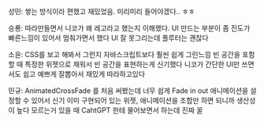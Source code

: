 성민: 쌓는 방식이라 편했고 재밌었음.
미리미리 들어야겠다.. ㅎㅎ

승룡: 따라만들면서 니코가 왜 레고라고 했는지 이해했다.
UI 만드는 부분이 좀 진도가 빠른느낌이 있어서 멈춰가면서 했다
UI 잘 못그리는데 플루터는 괜찮다

소윤: CSS를 보고 해봐서 그런지 자바스크립트보다 훨씬 쉽게 그린느낌
빈 공간을 포함할 때 특정한 위젯으로 채워서 빈 공간을 표현하는게 신기했다
니코가 간단한 UI만 쓰면서도 쉽고 예쁘게 잘뽑아서 재밌게 따라하고있다

민규: AnimatedCrossFade 를 처음 써봤는데 너무 쉽게 Fade in out 애니메이션을 설정할 수 있어서 신기
이미 구현되어 있는 위젯, 애니메이션을 조합만 하면 되니까 생산성이 높다
모르는거 있을 때 CahtGPT 한테 물어보면서 하는데 진짜 꿀
